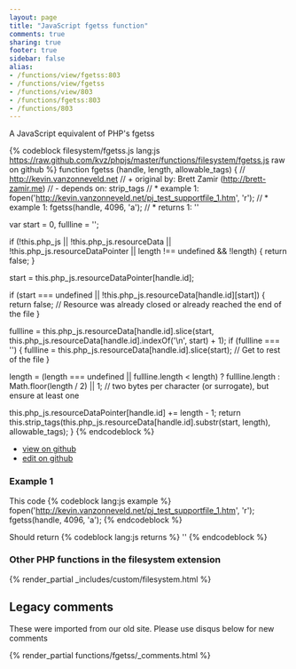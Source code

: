 ```yaml
---
layout: page
title: "JavaScript fgetss function"
comments: true
sharing: true
footer: true
sidebar: false
alias:
- /functions/view/fgetss:803
- /functions/view/fgetss
- /functions/view/803
- /functions/fgetss:803
- /functions/803
---
```

<!-- Generated by Rakefile:build -->
A JavaScript equivalent of PHP's fgetss

{% codeblock filesystem/fgetss.js lang:js https://raw.github.com/kvz/phpjs/master/functions/filesystem/fgetss.js raw on github %}
function fgetss (handle, length, allowable_tags) {
  // http://kevin.vanzonneveld.net
  // +   original by: Brett Zamir (http://brett-zamir.me)
  // -    depends on: strip_tags
  // *     example 1: fopen('http://kevin.vanzonneveld.net/pj_test_supportfile_1.htm', 'r');
  // *     example 1: fgetss(handle, 4096, 'a');
  // *     returns 1: ''

  var start = 0,
    fullline = '';

  if (!this.php_js || !this.php_js.resourceData || !this.php_js.resourceDataPointer || length !== undefined && !length) {
    return false;
  }

  start = this.php_js.resourceDataPointer[handle.id];

  if (start === undefined || !this.php_js.resourceData[handle.id][start]) {
    return false; // Resource was already closed or already reached the end of the file
  }

  fullline = this.php_js.resourceData[handle.id].slice(start, this.php_js.resourceData[handle.id].indexOf('\n', start) + 1);
  if (fullline === '') {
    fullline = this.php_js.resourceData[handle.id].slice(start); // Get to rest of the file
  }

  length = (length === undefined || fullline.length < length) ? fullline.length : Math.floor(length / 2) || 1; // two bytes per character (or surrogate), but ensure at least one

  this.php_js.resourceDataPointer[handle.id] += length - 1;
  return this.strip_tags(this.php_js.resourceData[handle.id].substr(start, length), allowable_tags);
}
{% endcodeblock %}

 - [view on github](https://github.com/kvz/phpjs/blob/master/functions/filesystem/fgetss.js)
 - [edit on github](https://github.com/kvz/phpjs/edit/master/functions/filesystem/fgetss.js)

### Example 1
This code
{% codeblock lang:js example %}
fopen('http://kevin.vanzonneveld.net/pj_test_supportfile_1.htm', 'r');
fgetss(handle, 4096, 'a');
{% endcodeblock %}

Should return
{% codeblock lang:js returns %}
''
{% endcodeblock %}


### Other PHP functions in the filesystem extension
{% render_partial _includes/custom/filesystem.html %}
## Legacy comments
These were imported from our old site. Please use disqus below for new comments
<div style="overflow-y: scroll; max-height: 500px;">
{% render_partial functions/fgetss/_comments.html %}
</div>
